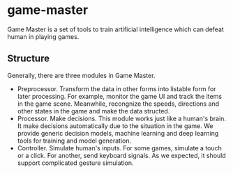 # game-master
Game Master is a set of tools to train artificial intelligence which can defeat human in playing games.

## Structure
Generally, there are three modules in Game Master.
- Preprocessor. Transform the data in other forms into listable form for later processing. For example, monitor the game UI and track the items in the game scene. Meanwhile, recongnize the speeds, directions and other states in the game and make the data structed.
- Processor. Make decisions. This module works just like a human's brain. It make decisions automatically due to the situation in the game. We provide generic decision models, machine learning and deep learning tools for training and model generation.
- Controller. Simulate human's inputs. For some games, simulate a touch or a click. For another, send keyboard signals. As we expected, it should support complicated gesture simulation.
